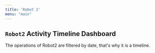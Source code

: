 ```yaml
---
title: 'Robot 2'
menu: "main"
---
```


## `Robot2` Activity Timeline Dashboard

The operations of Robot2 are filtered by date, that's why it is a timeline.
